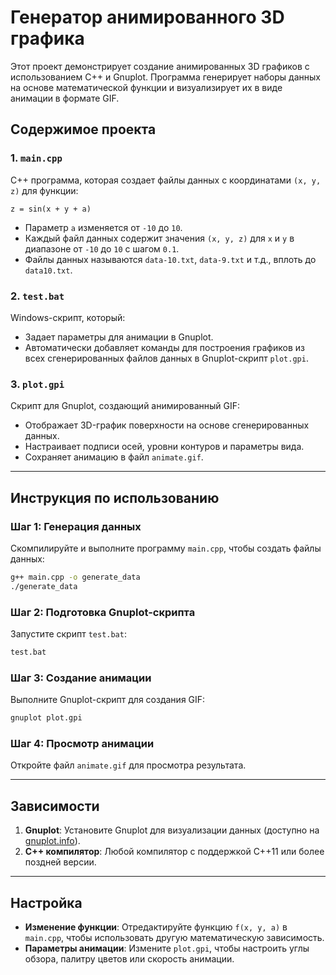 # Генератор анимированного 3D графика

Этот проект демонстрирует создание анимированных 3D графиков с использованием C++ и Gnuplot. Программа генерирует наборы данных на основе математической функции и визуализирует их в виде анимации в формате GIF.

## Содержимое проекта

### 1. `main.cpp`
C++ программа, которая создает файлы данных с координатами `(x, y, z)` для функции:
```
z = sin(x + y + a)
```
- Параметр `a` изменяется от `-10` до `10`.
- Каждый файл данных содержит значения `(x, y, z)` для `x` и `y` в диапазоне от `-10` до `10` с шагом `0.1`.
- Файлы данных называются `data-10.txt`, `data-9.txt` и т.д., вплоть до `data10.txt`.

### 2. `test.bat`
Windows-скрипт, который:
- Задает параметры для анимации в Gnuplot.
- Автоматически добавляет команды для построения графиков из всех сгенерированных файлов данных в Gnuplot-скрипт `plot.gpi`.

### 3. `plot.gpi`
Скрипт для Gnuplot, создающий анимированный GIF:
- Отображает 3D-график поверхности на основе сгенерированных данных.
- Настраивает подписи осей, уровни контуров и параметры вида.
- Сохраняет анимацию в файл `animate.gif`.

---

## Инструкция по использованию

### Шаг 1: Генерация данных
Скомпилируйте и выполните программу `main.cpp`, чтобы создать файлы данных:
```bash
g++ main.cpp -o generate_data
./generate_data
```

### Шаг 2: Подготовка Gnuplot-скрипта
Запустите скрипт `test.bat`:
```bash
test.bat
```

### Шаг 3: Создание анимации
Выполните Gnuplot-скрипт для создания GIF:
```bash
gnuplot plot.gpi
```

### Шаг 4: Просмотр анимации
Откройте файл `animate.gif` для просмотра результата.

---

## Зависимости

1. **Gnuplot**: Установите Gnuplot для визуализации данных (доступно на [gnuplot.info](http://www.gnuplot.info/)).
2. **C++ компилятор**: Любой компилятор с поддержкой C++11 или более поздней версии.

---

## Настройка

- **Изменение функции**: Отредактируйте функцию `f(x, y, a)` в `main.cpp`, чтобы использовать другую математическую зависимость.
- **Параметры анимации**: Измените `plot.gpi`, чтобы настроить углы обзора, палитру цветов или скорость анимации.